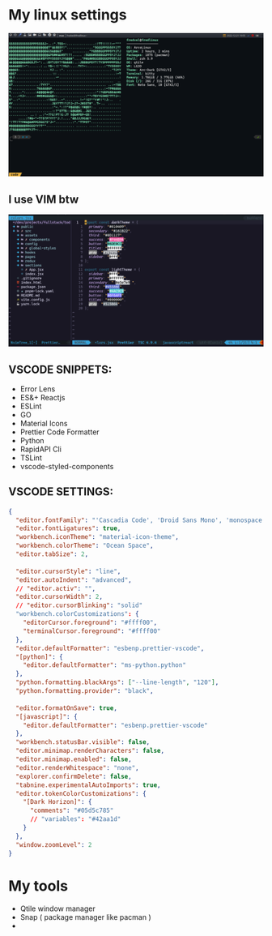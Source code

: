 # My linux settings

![main screen](.screenshots/main-screen.png)

## I use VIM btw

![Drag Racing](.screenshots/vim-screen.png)

## VSCODE SNIPPETS:

- Error Lens
- ES&+ Reactjs
- ESLint
- GO
- Material Icons
- Prettier Code Formatter
- Python
- RapidAPI Cli
- TSLint
- vscode-styled-components

## VSCODE SETTINGS:

```json
{
  "editor.fontFamily": "'Cascadia Code', 'Droid Sans Mono', 'monospace', monospace",
  "editor.fontLigatures": true,
  "workbench.iconTheme": "material-icon-theme",
  "workbench.colorTheme": "Ocean Space",
  "editor.tabSize": 2,

  "editor.cursorStyle": "line",
  "editor.autoIndent": "advanced",
  // "editor.activ": "",
  "editor.cursorWidth": 2,
  // "editor.cursorBlinking": "solid"
  "workbench.colorCustomizations": {
    "editorCursor.foreground": "#ffff00",
    "terminalCursor.foreground": "#ffff00"
  },
  "editor.defaultFormatter": "esbenp.prettier-vscode",
  "[python]": {
    "editor.defaultFormatter": "ms-python.python"
  },
  "python.formatting.blackArgs": ["--line-length", "120"],
  "python.formatting.provider": "black",

  "editor.formatOnSave": true,
  "[javascript]": {
    "editor.defaultFormatter": "esbenp.prettier-vscode"
  },
  "workbench.statusBar.visible": false,
  "editor.minimap.renderCharacters": false,
  "editor.minimap.enabled": false,
  "editor.renderWhitespace": "none",
  "explorer.confirmDelete": false,
  "tabnine.experimentalAutoImports": true,
  "editor.tokenColorCustomizations": {
    "[Dark Horizon]": {
      "comments": "#05d5c785"
      // "variables": "#42aa1d"
    }
  },
  "window.zoomLevel": 2
}
```

# My tools

- Qtile window manager
- Snap ( package manager like pacman )
-
